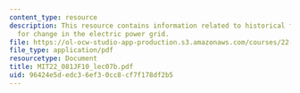 ```yaml
---
content_type: resource
description: This resource contains information related to historical factor and prospects
  for change in the electric power grid.
file: https://ol-ocw-studio-app-production.s3.amazonaws.com/courses/22-081j-introduction-to-sustainable-energy-fall-2010/96424e5dedc36ef30cc8cf7f178df2b5_MIT22_081JF10_lec07b.pdf
file_type: application/pdf
resourcetype: Document
title: MIT22_081JF10_lec07b.pdf
uid: 96424e5d-edc3-6ef3-0cc8-cf7f178df2b5
---
```

